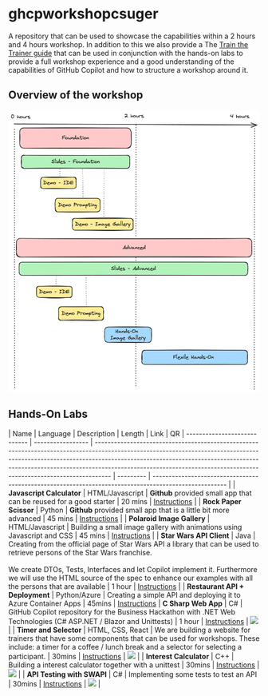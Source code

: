 # ghcpworkshopcsuger

A repository that can be used to showcase the capabilities within a 2 hours and 4 hours workshop. In addition to this we also provide a The [Train the Trainer guide](TrainTheTrainer.md) that can be used in conjunction with the hands-on labs to provide a full workshop experience and a good understanding of the capabilities of GitHub Copilot and how to structure a workshop around it.



## Overview of the workshop

![](images/Workshop_Overview.png)

## Hands-On Labs


| Name                       | Language        | Description                                                                                                                                                                                                                                                                                                                 | Length  | Link                                                                                                | QR
| ---------------------------- | ----------------- | ----------------------------------------------------------------------------------------------------------------------------------------------------------------------------------------------------------------------------------------------------------------------------------------------------------------------------- | --------- | ----------------------------------------------------------------------------------------------------- |
| **Javascript Calculator**  | HTML/Javascript | **Github** provided small app that can be reused for a good starter                                                                                                                                                                                                                                                         | 20 mins | [Instructions](https://github.com/ps-copilot-sandbox/javascript-calculator-demo)                    |
| **Rock Paper Scissor**     | Python          | **Github** provided small app that is a little bit more advanced                                                                                                                                                                                                                                                            | 45 mins | [Instructions](https://github.com/copilot-workshops/copilot-rock-paper-scissors?tab=readme-ov-file) |
| **Polaroid Image Gallery** | HTML/Javascript | Building a small image gallery with animations using Javascript and CSS                                                                                                                                                                                                                                                     | 45 mins | [Instructions](hands-on/html/gallery/instructions.md)                                               |
| **Star Wars API Client**   | Java            | Creating from the official page of Star Wars API a library that can be used to retrieve persons of the Star Wars franchise.<br /><br /> We create DTOs, Tests, Interfaces and let Copilot implement it. Furthermore we will use the HTML source of the spec to enhance our examples with all the persons that are available | 1 hour  | [Instructions](hands-on/java/starwarsapi/instructions.md)                                           |
| **Restaurant API + Deployment** | Python/Azure | Creating a simple API and deploying it to Azure Container Apps | 45mins | [Instructions](https://github.com/devndive/coding-with-gh-copilot/blob/main/README.md)
| **C Sharp Web App** | C# | GitHub Copilot repository for the Business Hackathon with .NET Web Technologies (C# ASP.NET / Blazor and Unittests) | 1 hour | [Instructions](https://github.com/Blubern/GCH-CSharpAspUnitTest) | ![](images/CSharpApsUnit.png) |
| **Timer and Selector** | HTML, CSS, React | We are building a website for trainers that have some components that can be used for workshops. These include: a timer for a coffee / lunch break and a selector for selecting a participant. | 30mins | [Instructions](https://github.com/Blubern/GCH-WebDevJavaScript) | ![](images/WebDevReact.png) |
| **Interest Calculator** | C++ | Building a interest calculator together with a unittest | 30mins | [Instructions](https://github.com/Blubern/GCH-CPlusPlus) | ![](images/CPlusPlus.png) |
| **API Testing with SWAPI** | C# | Implementing some tests to test an API | 30mins | [Instructions](https://github.com/tobiaswittenburg/SWAPITest) | ![](images/qr_apitesting.png) |



